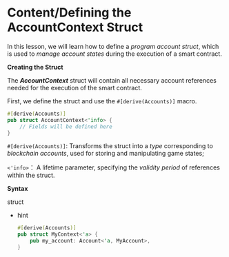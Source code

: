 # Content/**Defining the AccountContext Struct**

In this lesson, we will learn how to define a *program account struct*, which is used to *manage account states* during the execution of a smart contract.

**Creating the Struct**

The ***AccountContext*** struct will contain all necessary account references needed for the execution of the smart contract.

 First, we define the struct and use the `#[derive(Accounts)]` macro.

```rust
#[derive(Accounts)]
pub struct AccountContext<'info> {
    // Fields will be defined here
}
```

`#[derive(Accounts)]`: Transforms the struct into a *type* corresponding to *blockchain accounts*, used for storing and manipulating game states;

`<'info>`： A lifetime parameter, specifying the *validity period* of references within the struct.

**Syntax**

struct

- hint
    
    ```rust
    #[derive(Accounts)]
    pub struct MyContext<'a> {
        pub my_account: Account<'a, MyAccount>,
    }
    ```